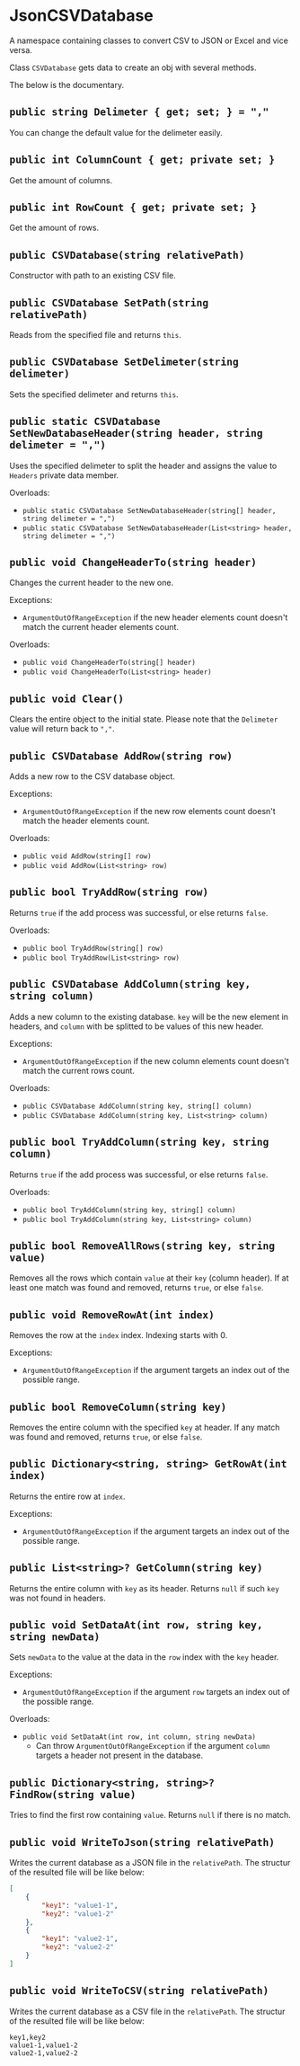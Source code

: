 # JsonCSVDatabase
A namespace containing classes to convert CSV to JSON or Excel and vice versa.

Class `CSVDatabase` gets data to create an obj with several methods.

The below is the documentary.

## `public string Delimeter { get; set; } = ","`
You can change the default value for the delimeter easily.

## `public int ColumnCount { get; private set; }`
Get the amount of columns.

## `public int RowCount { get; private set; }`
Get the amount of rows.

## `public CSVDatabase(string relativePath)`
Constructor with path to an existing CSV file.

## `public CSVDatabase SetPath(string relativePath)`
Reads from the specified file and returns `this`.

## `public CSVDatabase SetDelimeter(string delimeter)`
Sets the specified delimeter and returns `this`.

## `public static CSVDatabase SetNewDatabaseHeader(string header, string delimeter = ",")`
Uses the specified delimeter to split the header and assigns the value to `Headers` private data member.

Overloads:
- `public static CSVDatabase SetNewDatabaseHeader(string[] header, string delimeter = ",")`
- `public static CSVDatabase SetNewDatabaseHeader(List<string> header, string delimeter = ",")`

## `public void ChangeHeaderTo(string header)`
Changes the current header to the new one.

Exceptions:
- `ArgumentOutOfRangeException` if the new header elements count doesn't match the current header elements count.

Overloads:
- `public void ChangeHeaderTo(string[] header)`
- `public void ChangeHeaderTo(List<string> header)`

## `public void Clear()`
Clears the entire object to the initial state. Please note that the `Delimeter` value will return back to `","`.

## `public CSVDatabase AddRow(string row)`
Adds a new row to the CSV database object.

Exceptions:
- `ArgumentOutOfRangeException` if the new row elements count doesn't match the header elements count.

Overloads:
- `public void AddRow(string[] row)`
- `public void AddRow(List<string> row)`

## `public bool TryAddRow(string row)`
Returns `true` if the add process was successful, or else returns `false`.

Overloads:
- `public bool TryAddRow(string[] row)`
- `public bool TryAddRow(List<string> row)`

## `public CSVDatabase AddColumn(string key, string column)`
Adds a new column to the existing database. `key` will be the new element in headers, and `column` with be splitted to be values of this new header.

Exceptions:
- `ArgumentOutOfRangeException` if the new column elements count doesn't match the current rows count.

Overloads:
- `public CSVDatabase AddColumn(string key, string[] column)`
- `public CSVDatabase AddColumn(string key, List<string> column)`

## `public bool TryAddColumn(string key, string column)`
Returns `true` if the add process was successful, or else returns `false`.

Overloads:
- `public bool TryAddColumn(string key, string[] column)`
- `public bool TryAddColumn(string key, List<string> column)`

## `public bool RemoveAllRows(string key, string value)`
Removes all the rows which contain `value` at their `key` (column header). If at least one match was found and removed, returns `true`, or else `false`.

## `public void RemoveRowAt(int index)`
Removes the row at the `index` index. Indexing starts with 0.

Exceptions:
- `ArgumentOutOfRangeException` if the argument targets an index out of the possible range.

## `public bool RemoveColumn(string key)`
Removes the entire column with the specified `key` at header. If any match was found and removed, returns `true`, or else `false`.

## `public Dictionary<string, string> GetRowAt(int index)`
Returns the entire row at `index`.

Exceptions:
- `ArgumentOutOfRangeException` if the argument targets an index out of the possible range.

## `public List<string>? GetColumn(string key)`
Returns the entire column with `key` as its header. Returns `null` if such `key` was not found in headers.

## `public void SetDataAt(int row, string key, string newData)`
Sets `newData` to the value at the data in the `row` index with the `key` header.

Exceptions:
- `ArgumentOutOfRangeException` if the argument `row` targets an index out of the possible range.

Overloads:
- `public void SetDataAt(int row, int column, string newData)`
    - Can throw `ArgumentOutOfRangeException` if the argument `column` targets a header not present in the database.

## `public Dictionary<string, string>? FindRow(string value)`
Tries to find the first row containing `value`. Returns `null` if there is no match.

## `public void WriteToJson(string relativePath)`
Writes the current database as a JSON file in the `relativePath`. The structur of the resulted file will be like below:

```JSON
[
    {
        "key1": "value1-1",
        "key2": "value1-2"
    },
    {
        "key1": "value2-1",
        "key2": "value2-2"
    }
]
```

## `public void WriteToCSV(string relativePath)`
Writes the current database as a CSV file in the `relativePath`. The structur of the resulted file will be like below:

```CSV
key1,key2
value1-1,value1-2
value2-1,value2-2
```